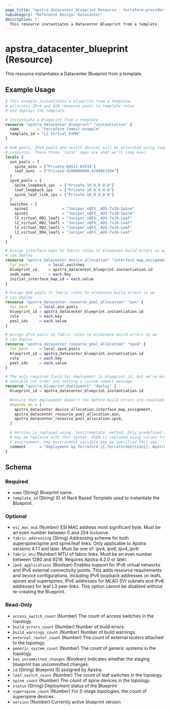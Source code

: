 ```yaml
---
page_title: "apstra_datacenter_blueprint Resource - terraform-provider-apstra"
subcategory: "Reference Design: Datacenter"
description: |-
  This resource instantiates a Datacenter Blueprint from a template.
---
```


# apstra_datacenter_blueprint (Resource)

This resource instantiates a Datacenter Blueprint from a template.


## Example Usage

```terraform
# This example instantiates a blueprint from a template,
# allocates IPv4 and ASN resource pools to template roles
# and deploys the template.

# Instantiate a blueprint from a template
resource "apstra_datacenter_blueprint" "instantiation" {
  name        = "terraform commit example"
  template_id = "L2_Virtual_EVPN"
}

# ASN pools, IPv4 pools and switch devices will be allocated using looping
# resources. These three `local` maps are what we'll loop over.
locals {
  asn_pools = {
    spine_asns = ["Private-64512-65534"]
    leaf_asns  = ["Private-4200000000-4294967294"]
  }
  ipv4_pools = {
    spine_loopback_ips  = ["Private-10_0_0_0-8"]
    leaf_loopback_ips   = ["Private-10_0_0_0-8"]
    spine_leaf_link_ips = ["Private-10_0_0_0-8"]
  }
  switches = {
    spine2               = "Juniper_vQFX__AOS-7x10-Spine"
    spine1               = "Juniper_vQFX__AOS-7x10-Spine"
    l2_virtual_001_leaf1 = "Juniper_vQFX__AOS-7x10-Leaf"
    l2_virtual_002_leaf1 = "Juniper_vQFX__AOS-7x10-Leaf"
    l2_virtual_003_leaf1 = "Juniper_vQFX__AOS-7x10-Leaf"
    l2_virtual_004_leaf1 = "Juniper_vQFX__AOS-7x10-Leaf"
  }
}

# Assign interface maps to fabric roles to eliminate build errors so we
# can deploy
resource "apstra_datacenter_device_allocation" "interface_map_assignment" {
  for_each         = local.switches
  blueprint_id     = apstra_datacenter_blueprint.instantiation.id
  node_name        = each.key
  initial_interface_map_id = each.value
}

# Assign ASN pools to fabric roles to eliminate build errors so we
# can deploy
resource "apstra_datacenter_resource_pool_allocation" "asn" {
  for_each     = local.asn_pools
  blueprint_id = apstra_datacenter_blueprint.instantiation.id
  role         = each.key
  pool_ids     = each.value
}

# Assign IPv4 pools to fabric roles to eliminate build errors so we
# can deploy
resource "apstra_datacenter_resource_pool_allocation" "ipv4" {
  for_each     = local.ipv4_pools
  blueprint_id = apstra_datacenter_blueprint.instantiation.id
  role         = each.key
  pool_ids     = each.value
}

# The only required field for deployment is blueprint_id, but we're ensuring
# sensible run order and setting a custom commit message.
resource "apstra_blueprint_deployment" "deploy" {
  blueprint_id = apstra_datacenter_blueprint.instantiation.id

  #ensure that deployment doesn't run before build errors are resolved
  depends_on = [
    apstra_datacenter_device_allocation.interface_map_assignment,
    apstra_datacenter_resource_pool_allocation.asn,
    apstra_datacenter_resource_pool_allocation.ipv4,
  ]

  # Version is replaced using `text/template` method. Only predefined values
  # may be replaced with this syntax. USER is replaced using values from the
  # environment. Any environment variable may be specified this way.
  comment      = "Deployment by Terraform {{.TerraformVersion}}, Apstra provider {{.ProviderVersion}}, User $USER."
}
```

<!-- schema generated by tfplugindocs -->
## Schema

### Required

- `name` (String) Blueprint name.
- `template_id` (String) ID of Rack Based Template used to instantiate the Blueprint.

### Optional

- `esi_mac_msb` (Number) ESI MAC address most significant byte. Must be an even number between 0 and 254 inclusive.
- `fabric_addressing` (String) Addressing scheme for both superspine/spine and spine/leaf links. Only applicable to Apstra versions 4.1.1 and later. Must be one of: ipv4, ipv6, ipv4_ipv6
- `fabric_mtu` (Number) MTU of fabric links. Must be an even number between 1280 and 9216. Requires Apstra 4.2.0 or later.
- `ipv6_applications` (Boolean) Enables support for IPv6 virtual networks and IPv6 external connectivity points. This adds resource requirements and device configurations, including IPv6 loopback addresses on leafs, spines and superspines, IPv6 addresses for MLAG SVI subnets and IPv6 addresses for leaf L3 peer links. This option cannot be disabled without re-creating the Blueprint.

### Read-Only

- `access_switch_count` (Number) The count of access switches in the topology.
- `build_errors_count` (Number) Number of build errors.
- `build_warnings_count` (Number) Number of build warnings.
- `external_router_count` (Number) The count of external routers attached to the topology.
- `generic_system_count` (Number) The count of generic systems in the topology.
- `has_uncommitted_changes` (Boolean) Indicates whether the staging blueprint has uncommitted changes.
- `id` (String) Blueprint ID assigned by Apstra.
- `leaf_switch_count` (Number) The count of leaf switches in the topology.
- `spine_count` (Number) The count of spine devices in the topology.
- `status` (String) Deployment status of the Blueprint
- `superspine_count` (Number) For 5-stage topologies, the count of superspine devices
- `version` (Number) Currently active blueprint version




